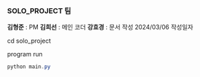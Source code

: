 ### SOLO_PROJECT 팀

**김형준** : PM
**김희선** : 메인 코더
**강효경** : 문서 작성
2024/03/06 작성일자


cd solo_project

program run

```powershell
python main.py

```